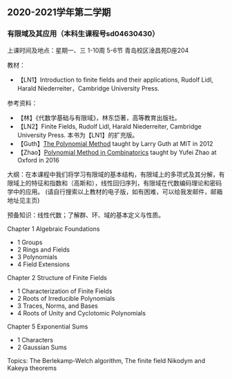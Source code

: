 ## 2020-2021学年第二学期
### 有限域及其应用（本科生课程号sd04630430）

上课时间及地点：星期一、三 1-10周 5-6节 青岛校区淦昌苑D座204

教材：
* 【LN1】Introduction to finite fields and their applications, Rudolf Lidl, Harald Niederreiter，Cambridge University Press.

参考资料：
* 【林】《代数学基础与有限域》，林东岱著，高等教育出版社。
* 【LN2】Finite Fields, Rudolf Lidl, Harald Niederreiter, Cambridge University Press. 本书为【LN1】的扩充版。
* 【Guth】[The Polynomial Method](http://math.mit.edu/~lguth/PolynomialMethod.html) taught by Larry Guth at MIT in 2012
* 【Zhao】[Polynomial Method in Combinatorics](https://yufeizhao.com/pm16/) taught by Yufei Zhao at Oxford in 2016


大纲：在本课程中我们将学习有限域的基本结构，有限域上的多项式及其分解，有限域上的特征和指数和（高斯和），线性回归序列，有限域在代数编码理论和密码学中的应用。
(请自行搜索以上教材的电子版，如有困难，可以给我发邮件，邮箱地址见主页)

预备知识：线性代数；了解群、环、域的基本定义与性质。

Chapter 1 Algebraic Foundations
* 1 Groups
* 2 Rings and Fields
* 3 Polynomials
* 4 Field Extensions

Chapter 2 Structure of Finite Fields
* 1 Characterization of Finite Fields
* 2 Roots of Irreducible Polynomials
* 3 Traces, Norms, and Bases
* 4 Roots of Unity and Cyclotomic Polynomials

Chapter 5 Exponential Sums
* 1 Characters
* 2 Gaussian Sums

Topics: The Berlekamp-Welch algorithm, The finite field Nikodym and Kakeya theorems
